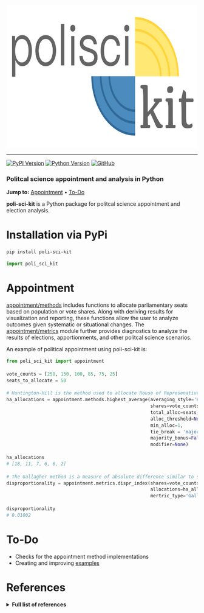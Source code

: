 <div align="center">
  <a href="https://github.com/andrewtavis/poli-sci-kit"><img src="https://raw.githubusercontent.com/andrewtavis/poli-sci-kit/master/resources/poli-sci-kit_logo_transparent.png" width="695" height="375"></a>
</div>

--------------------------------------

[![PyPI Version](https://badge.fury.io/py/poli-sci-kit.svg)](https://pypi.org/project/poli-sci-kit/)
[![Python Version](https://img.shields.io/badge/python-3.5%20%7C%203.6%20%7C%203.7-blue.svg)](https://pypi.org/project/poli-sci-kit/)
[![GitHub](https://img.shields.io/github/license/andrewtavis/poli-sci-kit.svg)](https://github.com/andrewtavis/poli-sci-kit/blob/master/LICENSE)

### Politcal science appointment and analysis in Python

**Jump to:** [Appointment](#appointment) • [To-Do](#to-do)

**poli-sci-kit** is a Python package for politcal science appointment and election analysis.

# Installation via PyPi
```bash
pip install poli-sci-kit
```

```python
import poli_sci_kit
```

# Appointment

[appointment/methods](https://github.com/andrewtavis/poli-sci-kit/blob/master/poli_sci_kit/appointment/methods.py) includes functions to allocate parliamentary seats based on population or vote shares. Along with deriving results for visualization and reporting, these functions allow the user to analyze outcomes given systematic or situational changes. The [appointment/metrics](https://github.com/andrewtavis/poli-sci-kit/blob/master/poli_sci_kit/appointment/metrics.py) module further provides diagnostics to analyze the results of elections, apportionments, and other politcal science scenarios.

An example of political appointment using poli-sci-kit is:

```python
from poli_sci_kit import appointment

vote_counts = [250, 150, 100, 85, 75, 25]
seats_to_allocate = 50

# Huntington-Hill is the method used to allocate House of Represenatives seats to US states
ha_allocations = appointment.methods.highest_average(averaging_style='Huntington-Hill',
                                                     shares=vote_counts, 
                                                     total_alloc=seats_to_allocate, 
                                                     alloc_threshold=None, 
                                                     min_alloc=1, 
                                                     tie_break = 'majority', 
                                                     majority_bonus=False, 
                                                     modifier=None)

ha_allocations
# [18, 11, 7, 6, 6, 2]

# The Gallagher method is a measure of absolute difference similar to summing square residuals
disproportionality = appointment.metrics.dispr_index(shares=vote_counts, 
                                                     allocations=ha_allocations, 
                                                     mertric_type='Gallagher')

disproportionality
# 0.01002
```

# To-Do

- Checks for the appointment method implementations
- Creating and improving [examples](https://github.com/andrewtavis/poli-sci-kit/tree/main/examples)

# References
<details><summary><strong>Full list of references<strong></summary>
<p>

- https://github.com/crflynn/voting
- https://blogs.reading.ac.uk/readingpolitics/2015/06/29/electoral-disproportionality-what-is-it-and-how-should-we-measure-it/
- Balinski, M. L., and Young, H. P. (1982). Fair Representation: Meeting the Ideal of One Man, One Vote. New Haven, London: Yale University Press.
- Karpov, A. (2008). "Measurement of disproportionality in proportional representation systems". Mathematical and Computer Modelling, Vol. 48, pp. 1421-1438. URL: https://www.sciencedirect.com/science/article/pii/S0895717708001933.
- Kohler, U., and Zeh, J. (2012). “Apportionment methods”. The Stata Journal, Vol. 12, No. 3, pp. 375–392. URL: https://journals.sagepub.com/doi/pdf/10.1177/1536867X1201200303.
- Taagepera, R., and Grofman, B. (2003). "Mapping the Indices of Seats-Votes Disproportionality and Inter-Election Volatility". Party Politics, Vol. 9, No. 6, pp. 659–677. URL: https://escholarship.org/content/qt0m9912ff/qt0m9912ff.pdf.

</p>
</details>